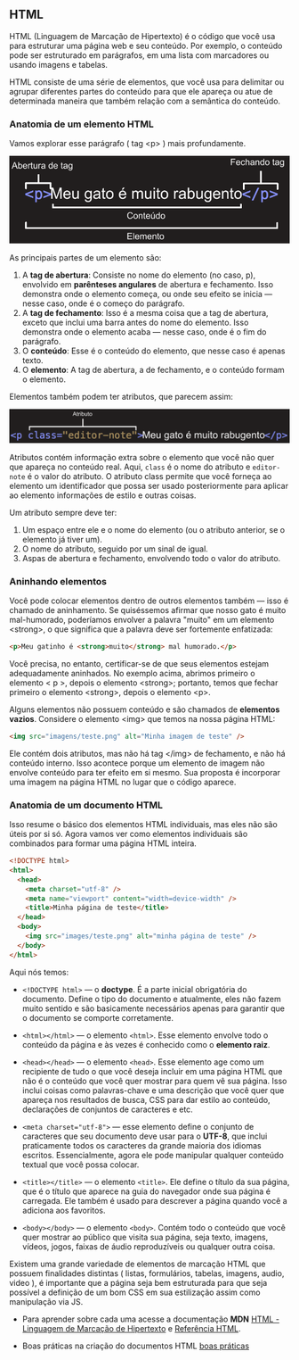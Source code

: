 ## HTML

HTML (Linguagem de Marcação de Hipertexto) é o código que você usa para estruturar uma página web e seu conteúdo. Por exemplo, o conteúdo pode ser estruturado em parágrafos, em uma lista com marcadores ou usando imagens e tabelas.

HTML consiste de uma série de elementos, que você usa para delimitar ou agrupar diferentes partes do conteúdo para que ele apareça ou atue de determinada maneira que também relação com a semântica do conteúdo.

### Anatomia de um elemento HTML

Vamos explorar esse parágrafo ( tag \<p\> ) mais profundamente.

![tag anatomia](../_images/tag-html.png)

As principais partes de um elemento são:

1. A **tag de abertura**: Consiste no nome do elemento (no caso, p), envolvido em **parênteses angulares** de abertura e fechamento. Isso demonstra onde o elemento começa, ou onde seu efeito se inicia — nesse caso, onde é o começo do parágrafo.
2. A **tag de fechamento**: Isso é a mesma coisa que a tag de abertura, exceto que inclui uma barra antes do nome do elemento. Isso demonstra onde o elemento acaba — nesse caso, onde é o fim do parágrafo.
3. O **conteúdo**: Esse é o conteúdo do elemento, que nesse caso é apenas texto.
4. O **elemento**: A tag de abertura, a de fechamento, e o conteúdo formam o elemento.

Elementos também podem ter atributos, que parecem assim:

![tag atributos](../_images/tag-html-atributos.png)

Atributos contém informação extra sobre o elemento que você não quer que apareça no conteúdo real. Aqui, `class` é o nome do atributo e `editor-note` é o valor do atributo. O atributo class permite que você forneça ao elemento um identificador que possa ser usado posteriormente para aplicar ao elemento informações de estilo e outras coisas.

Um atributo sempre deve ter:

1. Um espaço entre ele e o nome do elemento (ou o atributo anterior, se o elemento já tiver um).
2. O nome do atributo, seguido por um sinal de igual.
3. Aspas de abertura e fechamento, envolvendo todo o valor do atributo.

### Aninhando elementos

Você pode colocar elementos dentro de outros elementos também — isso é chamado de aninhamento. Se quiséssemos afirmar que nosso gato é muito mal-humorado, poderíamos envolver a palavra "muito" em um elemento \<strong\>, o que significa que a palavra deve ser fortemente enfatizada:

```html
<p>Meu gatinho é <strong>muito</strong> mal humorado.</p>
```

Você precisa, no entanto, certificar-se de que seus elementos estejam adequadamente aninhados. No exemplo acima, abrimos primeiro o elemento \< p \>, depois o elemento \<strong\>; portanto, temos que fechar primeiro o elemento \<strong\>, depois o elemento \<p\>.

Alguns elementos não possuem conteúdo e são chamados de **elementos vazios**. Considere o elemento \<img\> que temos na nossa página HTML:

```html
<img src="imagens/teste.png" alt="Minha imagem de teste" />
```

Ele contém dois atributos, mas não há tag \</img\> de fechamento, e não há conteúdo interno. Isso acontece porque um elemento de imagem não envolve conteúdo para ter efeito em si mesmo. Sua proposta é incorporar uma imagem na página HTML no lugar que o código aparece.

### Anatomia de um documento HTML

Isso resume o básico dos elementos HTML individuais, mas eles não são úteis por si só. Agora vamos ver como elementos individuais são combinados para formar uma página HTML inteira.

```html
<!DOCTYPE html>
<html>
  <head>
    <meta charset="utf-8" />
    <meta name="viewport" content="width=device-width" />
    <title>Minha página de teste</title>
  </head>
  <body>
    <img src="images/teste.png" alt="minha página de teste" />
  </body>
</html>
```

Aqui nós temos:

- `<!DOCTYPE html>` — o **doctype**. É a parte inicial obrigatória do documento. Define o tipo do documento e atualmente, eles não fazem muito sentido e são basicamente necessários apenas para garantir que o documento se comporte corretamente.
- `<html></html>` — o elemento `<html>`. Esse elemento envolve todo o conteúdo da página e às vezes é conhecido como o **elemento raiz**.
- `<head></head>` — o elemento `<head>`. Esse elemento age como um recipiente de tudo o que você deseja incluir em uma página HTML que não é o conteúdo que você quer mostrar para quem vê sua página. Isso inclui coisas como palavras-chave e uma descrição que você quer que apareça nos resultados de busca, CSS para dar estilo ao conteúdo, declarações de conjuntos de caracteres e etc.

- `<meta charset="utf-8">` — esse elemento define o conjunto de caracteres que seu documento deve usar para o **UTF-8**, que inclui praticamente todos os caracteres da grande maioria dos idiomas escritos. Essencialmente, agora ele pode manipular qualquer conteúdo textual que você possa colocar.

- `<title></title>` — o elemento `<title>`. Ele define o título da sua página, que é o título que aparece na guia do navegador onde sua página é carregada. Ele também é usado para descrever a página quando você a adiciona aos favoritos.

- `<body></body>` — o elemento `<body>`. Contém todo o conteúdo que você quer mostrar ao público que visita sua página, seja texto, imagens, vídeos, jogos, faixas de áudio reproduzíveis ou qualquer outra coisa.

Existem uma grande variedade de elementos de marcação HTML que possuem finalidades distintas ( listas, formulários, tabelas, imagens, audio, video ), é importante que a página seja bem estruturada para que seja possível a definição de um bom CSS em sua estilização assim como manipulação via JS.

- Para aprender sobre cada uma acesse a documentação **MDN** [HTML - Linguagem de Marcação de Hipertexto](https://developer.mozilla.org/pt-BR/docs/Web/HTML) e [Referência HTML](https://developer.mozilla.org/pt-BR/docs/Web/HTML/Reference).

- Boas práticas na criação do documentos HTML [boas práticas](https://github.com/hail2u/html-best-practices/blob/main/README.pt-BR.md)
